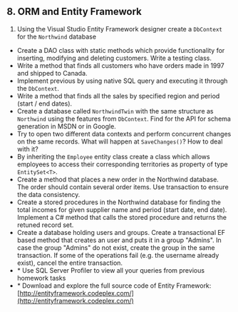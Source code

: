 ## 8. ORM and Entity Framework

1. Using the Visual Studio Entity Framework designer create a `DbContext` for the `Northwind` database
* Create a DAO class with static methods which provide functionality for inserting, modifying and deleting customers. Write a testing class.
* Write a method that finds all customers who have orders made in 1997 and shipped to Canada.
* Implement previous by using native SQL query and executing it through the `DbContext`.
* Write a method that finds all the sales by specified region and period (start / end dates).
* Create a database called `NorthwindTwin` with the same structure as `Northwind` using the features from `DbContext`. Find for the API for schema generation in MSDN or in Google.
* Try to open two different data contexts and perform concurrent changes on the same records. What will happen at `SaveChanges()`? How to deal with it?
* By inheriting the `Employee` entity class create a class which allows employees to access their corresponding territories as property of type `EntitySet<T>`.
* Create a method that places a new order in the Northwind database. The order should contain several order items. Use transaction to ensure the data consistency.
* Create a stored procedures in the Northwind database for finding the total incomes for given supplier name and period (start date, end date). Implement a C# method that calls the stored procedure and returns the retuned record set.
* Create a database holding users and groups. Create a transactional EF based method that creates an user and puts it in a group "Admins". In case the group "Admins" do not exist, create the group in the same transaction. If some of the operations fail (e.g. the username already exist), cancel the entire transaction.
* \* Use SQL Server Profiler to view all your queries from previous homework tasks
* \* Download and explore the full source code of Entity Framework: [http://entityframework.codeplex.com/](http://entityframework.codeplex.com/)

